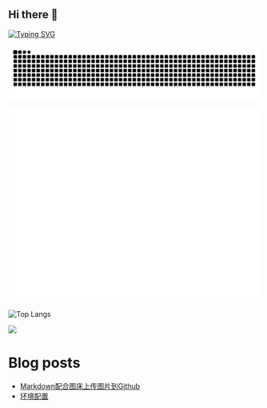 ## Hi there 👋

<!--
**ninuan/ninuan** is a ✨ _special_ ✨ repository because its `README.md` (this file) appears on your GitHub profile.

Here are some ideas to get you started:

- 🔭 I’m currently working on ...
- 🌱 I’m currently learning ...
- 👯 I’m looking to collaborate on ...
- 🤔 I’m looking for help with ...
- 💬 Ask me about ...
- 📫 How to reach me: ...
- 😄 Pronouns: ...
- ⚡ Fun fact: ...
-->
[![Typing SVG](https://readme-typing-svg.demolab.com?font=Fira+Code&pause=1000&width=435&lines=Welcome+to+my+github)](https://git.io/typing-svg)

<picture>
  <source media="(prefers-color-scheme: dark)" srcset="https://raw.githubusercontent.com/ninuan/ninuan/output/github-contribution-grid-snake-dark.svg">
  <source media="(prefers-color-scheme: light)" srcset="https://raw.githubusercontent.com/ninuan/ninuan/output/github-contribution-grid-snake.svg">
  <img alt="github contribution grid snake animation" src="https://raw.githubusercontent.com/ninuan/ninuan/output/github-contribution-grid-snake.svg">
</picture>


![Metrics](/github-metrics.svg)

![Top Langs](https://github-readme-stats.vercel.app/api/top-langs/?username=ninuan)

![](https://stats.justsong.cn/api/csdn?id=weixin_56022603&cn=true)

# Blog posts
<!-- BLOG-POST-LIST:START -->
- [Markdown配合图床上传图片到Github](http://hexo.1234211.xyz/article/239f2d00-2350-8099-b628-d32e9351be79)
- [环境配置](http://hexo.1234211.xyz/article/slam)
<!-- BLOG-POST-LIST:END -->
